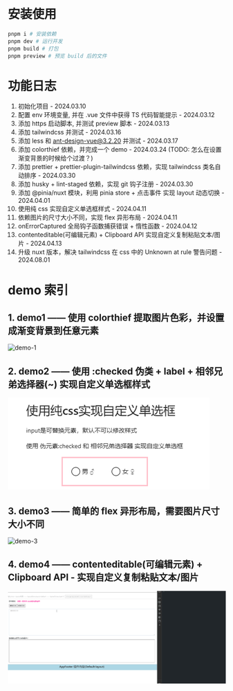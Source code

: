 # 安装使用

```bash
pnpm i # 安装依赖
pnpm dev # 运行开发
pnpm build # 打包
pnpm preview # 预览 build 后的文件
```

# 功能日志

1. 初始化项目 - 2024.03.10
2. 配置 env 环境变量, 并在 .vue 文件中获得 TS 代码智能提示 - 2024.03.12
3. 添加 https 启动脚本, 并测试 preview 脚本 - 2024.03.13
4. 添加 tailwindcss 并测试 - 2024.03.16
5. 添加 less 和 ant-design-vue@3.2.20 并测试 - 2024.03.17
6. 添加 colorthief 依赖，并完成一个 demo - 2024.03.24 (TODO: 怎么在设置渐变背景的时候给个过渡？)
7. 添加 prettier + prettier-plugin-tailwindcss 依赖，实现 tailwindcss 类名自动排序 - 2024.03.30
8. 添加 husky + lint-staged 依赖，实现 git 钩子注册 - 2024.03.30
9. 添加 @pinia/nuxt 模块，利用 pinia store + 点击事件 实现 layout 动态切换 - 2024.04.01
10. 使用纯 css 实现自定义单选框样式 - 2024.04.11
11. 依赖图片的尺寸大小不同，实现 flex 异形布局 - 2024.04.11
12. onErrorCaptured 全局钩子函数捕获错误 + 惰性函数 - 2024.04.12
13. contenteditable(可编辑元素) + Clipboard API 实现自定义复制粘贴文本/图片 - 2024.04.13
14. 升级 nuxt 版本，解决 tailwindcss 在 css 中的 Unknown at rule 警告问题 - 2024.08.01

# demo 索引

## 1. demo1 —— 使用 colorthief 提取图片色彩，并设置成渐变背景到任意元素

![demo-1](./assets/img/demo1/demo-1.gif)

## 2. demo2 —— 使用 :checked 伪类 + label + 相邻兄弟选择器(~) 实现自定义单选框样式

![demo-2](./assets/img/demo2/demo-2.gif)

## 3. demo3 —— 简单的 flex 异形布局，需要图片尺寸大小不同

![demo-3](./assets/img/demo3/demo-3.gif)

## 4. demo4 —— contenteditable(可编辑元素) + Clipboard API - 实现自定义复制粘贴文本/图片

![demo-4](./assets/img/demo4/demo-4.gif)
